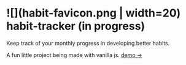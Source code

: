 # ![](habit-favicon.png | width=20) habit-tracker (in progress)

Keep track of your monthly progress in developing better habits. 

A fun little project being made with vanilla js. [demo &rarr;](https://kayfo23.github.io/habit-tracker/)

